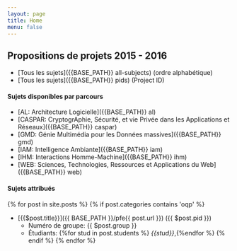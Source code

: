 ```yaml
---
layout: page
title: Home
menu: false
---
```

## Propositions de projets 2015 - 2016

  * [Tous les sujets]({{BASE_PATH}} all-subjects) (ordre alphabétique)
  * [Tous les sujets]({{BASE_PATH}} pids) (Project ID)

#### Sujets disponibles par parcours

  * [AL: Architecture Logicielle]({{BASE_PATH}} al)
  * [CASPAR: CryptogrAphie, Sécurité, et vie Privée dans les Applications et Réseaux]({{BASE_PATH}} caspar)
  * [GMD: Génie Multimédia pour les Données massives]({{BASE_PATH}} gmd)
  * [IAM: Intelligence Ambiante]({{BASE_PATH}} iam)
  * [IHM: Interactions Homme-Machine]({{BASE_PATH}} ihm)
  * [WEB: Sciences, Technologies, Ressources et Applications du Web]({{BASE_PATH}} web)
  
#### Sujets attribués

{% for post in site.posts %}
    {% if post.categories contains 'oqp' %}
  * [{{$post.title}}]({{ BASE_PATH }}/pfe{{ post.url }}) ({{ $post.pid }})
    * Numéro de groupe: {{ $post.group }}
    * Étudiants: {%for stud in post.students %} *{{stud}}*,{%endfor %}
    {% endif %}
{% endfor %}

  
  
